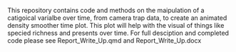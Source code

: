 This repository contains code and methods on the maipulation of a catigoical varialbe over time, from camera trap data, to create an animated density smoother time plot. 
This plot will help with the visual of things like specied richness and presents over time.
For full desciption and completed code please see Report_Write_Up.qmd and Report_Write_Up.docx
